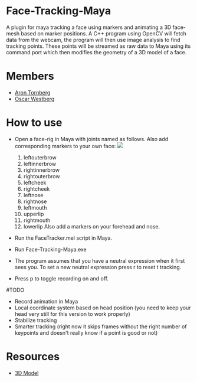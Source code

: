 # Face-Tracking-Maya
A plugin for maya tracking a face using markers and animating a 3D face-mesh based on marker positions. A C++ program using OpenCV will fetch data from the webcam, the program will then use image analysis to find tracking points. These points will be streamed as raw data to Maya using its command port which then modifies the geometry of a 3D model of a face.

# Members
* [Aron Tornberg](https://github.com/AronTornberg)  
* [Oscar Westberg](http://oscarwestberg.github.io)  

# How to use
* Open a face-rig in Maya with joints named as follows. Also add corresponding markers to your own face:
![](https://github.com/oscarwestberg/Face-Tracking-Maya/raw/master/rigreference.jpg)
	1. leftouterbrow
	2. leftinnerbrow
	3. rightinnerbrow
	4. rightouterbrow
	5. leftcheek
	6. rightcheek
	7. leftnose
	8. rightnose
	9. leftmouth
	10. upperlip
	11. rightmouth
	12. lowerlip
Also add a markers on your forehead and nose.

* Run the FaceTracker.mel script in Maya.
* Run Face-Tracking-Maya.exe
* The program assumes that you have a neutral expression when it first sees you. To set a new neutral expression press r to reset t tracking.
* Press p to toggle recording on and off.

#TODO
* Record animation in Maya
* Local coordinate system based on head position (you need to keep your head very still for this version to work properly)
* Stabilize tracking
* Smarter tracking (right now it skips frames without the right number of keypoints and doesn't really know if a point is good or not)

# Resources
* [3D Model](http://tf3dm.com/3d-model/lord-voldemort-13066.html)  
